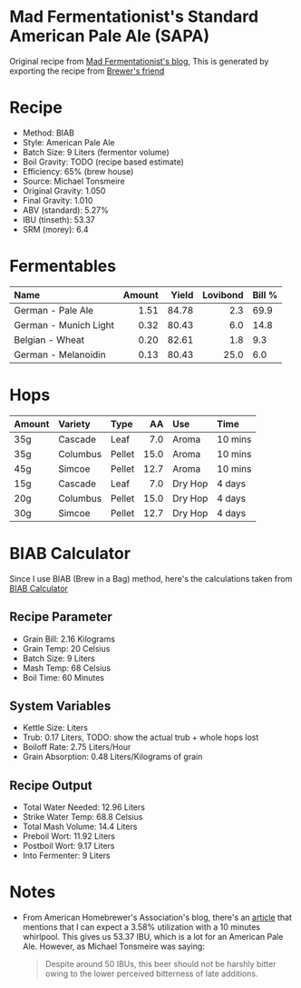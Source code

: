 Mad Fermentationist's Standard American Pale Ale (SAPA)
================

Original recipe from [Mad Fermentationist's blog](https://www.themadfermentationist.com/2012/07/standard-american-pale-ale-recipe-yeah.html), This is generated by exporting the recipe from [Brewer's friend](https://www.brewersfriend.com/homebrew/recipe/view/600614/mad-fermentationist-s-standard-american-pale-ale)

Recipe
======

-   Method: BIAB
-   Style: American Pale Ale
-   Batch Size: 9 Liters (fermentor volume)
-   Boil Gravity: TODO (recipe based estimate)
-   Efficiency: 65% (brew house)
-   Source: Michael Tonsmeire
-   Original Gravity: 1.050
-   Final Gravity: 1.010
-   ABV (standard): 5.27%
-   IBU (tinseth): 53.37
-   SRM (morey): 6.4

Fermentables
============

| Name                  |  Amount|  Yield|  Lovibond| Bill % |
|:----------------------|-------:|------:|---------:|:-------|
| German - Pale Ale     |    1.51|  84.78|       2.3| 69.9   |
| German - Munich Light |    0.32|  80.43|       6.0| 14.8   |
| Belgian - Wheat       |    0.20|  82.61|       1.8| 9.3    |
| German - Melanoidin   |    0.13|  80.43|      25.0| 6.0    |

Hops
====

| Amount | Variety  | Type   |    AA| Use     | Time    |
|:-------|:---------|:-------|-----:|:--------|:--------|
| 35g    | Cascade  | Leaf   |   7.0| Aroma   | 10 mins |
| 35g    | Columbus | Pellet |  15.0| Aroma   | 10 mins |
| 45g    | Simcoe   | Pellet |  12.7| Aroma   | 10 mins |
| 15g    | Cascade  | Leaf   |   7.0| Dry Hop | 4 days  |
| 20g    | Columbus | Pellet |  15.0| Dry Hop | 4 days  |
| 30g    | Simcoe   | Pellet |  12.7| Dry Hop | 4 days  |

BIAB Calculator
===============

Since I use BIAB (Brew in a Bag) method, here's the calculations taken from [BIAB Calculator](http://www.biabcalculator.com/)

Recipe Parameter
----------------

-   Grain Bill: 2.16 Kilograms
-   Grain Temp: 20 Celsius
-   Batch Size: 9 Liters
-   Mash Temp: 68 Celsius
-   Boil Time: 60 Minutes

System Variables
----------------

-   Kettle Size: Liters
-   Trub: 0.17 Liters, TODO: show the actual trub + whole hops lost
-   Boiloff Rate: 2.75 Liters/Hour
-   Grain Absorption: 0.48 Liters/Kilograms of grain

Recipe Output
-------------

-   Total Water Needed: 12.96 Liters
-   Strike Water Temp: 68.8 Celsius
-   Total Mash Volume: 14.4 Liters
-   Preboil Wort: 11.92 Liters
-   Postboil Wort: 9.17 Liters
-   Into Fermenter: 9 Liters

Notes
=====

-   From American Homebrewer's Association's blog, there's an [article](https://www.homebrewersassociation.org/how-to-brew/effect-post-boilwhirlpool-hop-additions-bitterness-beer/) that mentions that I can expect a 3.58% utilization with a 10 minutes whirlpool. This gives us 53.37 IBU, which is a lot for an American Pale Ale. However, as Michael Tonsmeire was saying:
    <blockquote>
    Despite around 50 IBUs, this beer should not be harshly bitter owing to the lower perceived bitterness of late additions.
    </blockquote>
